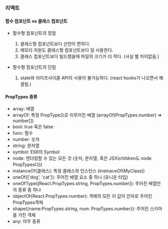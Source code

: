 ### 리액트

#### 함수 컴포넌트 vs 클래스 컴포넌트

- 함수형 컴포넌트의 장점

  1. 클래스형 컴포넌트보다 선언이 편하다.
  2. 메모리 자원도 클래스형 컴포넌트보다 덜 사용한다.
  3. 클래스 컴포넌트보다 빌드했을때 파일의 크기가 더 작다. (사실 별 차이없음.)

- 함수형 컴포넌트의 단점
  1. state와 라이프사이클 API의 사용이 불가능하다. (react hooks가 나오면서 해결됨.)

#### PropTypes 종류

- array: 배열
- arrayOf: 특정 PropType으로 이루어진 배열 (arrayOf(PropTypes.number) => number[])
- bool: true 혹은 false
- func: 함수
- number: 숫자
- string: 문자열
- symbol: ES6의 Symbol
- node: 렌더링할 수 있는 모든 것 (숫자, 문자열, 혹은 JSX(children도 node PropTypes다))
- instanceOf(클래스): 특정 클래스의 인스턴스 (instnaceOf(MyClass))
- oneOf(['dog', 'cat']): 주어진 배열 요소 중 하나 (유니온 타입)
- oneOfType([React.PropTypes.string, PropTypes.number]): 주어진 배열안의 종류 중 하나
- objectOf(React.PropTypes.number): 객체의 모든 키 값이 인자로 주어진 PropTypes객체
- shape({name:PropTypes.string, num: PropTypes.number}): 주어진 스키마를 가진 객체
- any: 아무 종류
